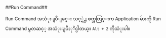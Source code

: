 ##Run Command##


Run Command အသံုးျပဳျခင္း သင့္ရဲ႕ စက္အတြင္းက  Application မ်ားကို Run Command မွတဆင့္ အသံုးျပဳႏုိင္ပါတယ္။ `Alt + 2` ကိုသံုးပါ။
